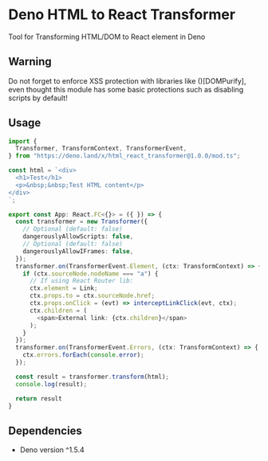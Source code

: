 # Deno HTML to React Transformer

Tool for Transforming HTML/DOM to React element in Deno

## Warning

Do not forget to enforce XSS protection with libraries like ()[DOMPurify], even thought this module has some basic protections such as disabling scripts by default!

## Usage

```typescript
import {
  Transformer, TransformContext, TransformerEvent,
} from "https://deno.land/x/html_react_transformer@1.0.0/mod.ts";

const html = `<div>
  <h1>Test</h1>
  <p>&nbsp;&nbsp;Test HTML content</p>
</div>
`;

export const App: React.FC<{}> = ({ }) => {
  const transformer = new Transformer({
    // Optional (default: false)
    dangerouslyAllowScripts: false,
    // Optional (default: false)
    dangerouslyAllowIFrames: false,
  });
  transformer.on(TransformerEvent.Element, (ctx: TransformContext) => {
    if (ctx.sourceNode.nodeName === "a") {
      // If using React Router lib:
      ctx.element = Link;
      ctx.props.to = ctx.sourceNode.href;
      ctx.props.onClick = (evt) => interceptLinkClick(evt, ctx);
      ctx.children = (
        <span>External link: {ctx.children}</span>
      );
    }
  });
  transformer.on(TransformerEvent.Errors, (ctx: TransformContext) => {
    ctx.errors.forEach(console.error);
  });

  const result = transformer.transform(html);
  console.log(result);

  return result
} 

```

## Dependencies
* Deno version ^1.5.4
